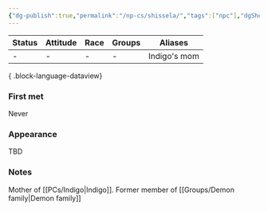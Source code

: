 ```yaml
---
{"dg-publish":true,"permalink":"/np-cs/shissela/","tags":["npc"],"dgShowBacklinks":true,"dgShowLocalGraph":true,"noteIcon":"npc","created":"2023-12-30T13:35:18.796+01:00","updated":"2024-01-18T10:46:06.016+01:00"}
---
```


| Status | Attitude | Race | Groups | Aliases      |
| ------ | -------- | ---- | ------ | ------------ |
| \-     | \-       | \-   | \-     | Indigo's mom |

{ .block-language-dataview}
### First met
Never
### Appearance
TBD
### Notes
Mother of [[PCs/Indigo\|Indigo]]. Former member of [[Groups/Demon family\|Demon family]]

